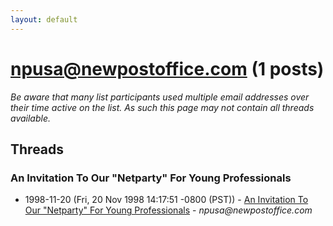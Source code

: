 ```yaml
---
layout: default
---
```


# npusa@newpostoffice.com (1 posts)

_Be aware that many list participants used multiple email addresses over their time active on the list. As such this page may not contain all threads available._

## Threads

### An Invitation To Our "Netparty" For Young Professionals
+ 1998-11-20 (Fri, 20 Nov 1998 14:17:51 -0800 (PST)) - [An Invitation To Our "Netparty" For Young Professionals](/archive/1998/11/f0ae98e519f8838949c53434a711a28c4341509d6f05d2ddd71d0f5e530b02d1) - _npusa@newpostoffice.com_

